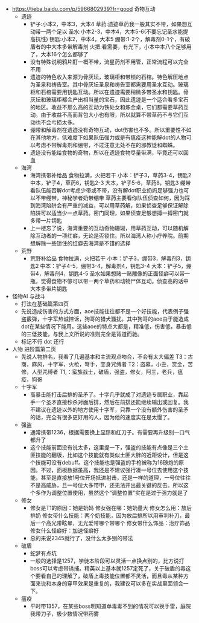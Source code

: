 - https://tieba.baidu.com/p/5966802939?fr=good 奇物互动
	- 遗迹
		- 铲子:小本2，中本3，大本4
		  草药:遗迹草药我一般其实不带，如果想互动带一两个足以
		  圣水:小本2-3，中本4，大本5-6(不要忘记圣水能提高抗性)
		  钥匙:小本2，中本4，大本5
		  绷带:1-2个，解毒剂0-1个，有破盾者的中大本多带解毒剂
		  火把:看需要，有光下，小本中本八个足够用了，大本16个怎么都够了
		- 没有特殊说明鸦片酊一概不带，流星药剂不用管，正常流程可以完全不用
		- 遗迹的特色收入来源为骨灰坛，玻璃柜和带锁的石棺。特色解压地点为圣泉和祷告室。其中骨灰坛圣泉和祷告室都需要用圣水互动。玻璃柜和石棺需要用钥匙互动。所以在遗迹需要稍微多带圣水和钥匙。骨灰坛和玻璃柜都会产出相当量的宝石，因此遗迹是一个适合看多宝石的地区。收益不那么高的互动为铁处女和炼金桌，它们都需要草药互动。由于收益不高而背包大小也有限，所以就算不带草药不与它们互动也不会亏损太多。
		- 绷带和解毒剂在遗迹没有奇物互动，dot伤害也不多。所以重要性不如在其他地方，低难度下如果队伍强力或是有瘟疫这种能解dot的人物可以考虑不带解毒剂和绷带，不过注意无处不在的邪教徒和蜘蛛。
		- 遗迹没有能给食物的奇物，所以在遗迹食物尽量带满，毕竟还可以回血
	- 海湾
		- 海湾携带补给品
		  食物拉满，火把若干
		  小本：铲子3，草药3-4，钥匙2
		  中本，铲子4，草药6，钥匙2-3
		  大本，铲子5-6，草药8，钥匙3
		  绷带看队伍能否解dot考虑少带或不带，没有解dot职业奶妈足够强力也可以不带绷带，神秘学者奶带绷带
		  草药主要看你队伍侦查如何，因为踩到海湾陷阱会有严重的减益，可以用草药解，如果侦查足够保证解除陷阱可以适当少一点草药。密门同理，如果侦查足够想搏一搏密门就多带一片钥匙
		- 上一楼忘了说，海湾重要的互动奇物珊瑚，用草药互动，可以随机解除互动者的一项红癖，无论是否锁住。所以海湾人称小疗养院。前期想解除一些锁住的红癖去海湾是不错的选择
	- 荒野
		- 荒野补给品
		  食物拉满，火把若干
		  小本：铲子3，绷带3，解毒剂3，钥匙2
		  中本：铲子4-5，绷带3-4，解毒剂4，钥匙3-4
		  大本：铲子5，绷带4，解毒剂4，钥匙4-5
		  圣水如果想赌一赌雕像的正面怪癖可以带一瓶，觉得食物不够可以带一两个草药和动物尸体互动。侦查高的话中大本多带片钥匙
- 怪物AI 与战斗
	- 打法在基础篇第四页
	- 先说造成伤害的方式方面，aoe技能往往都不是一个好技能，代表例子强盗霰弹，十字军热诚控诉，狗哥的猎犬骚扰。其中狗哥的aoe由于能造成dot在某些情况下能用。这些aoe的特点大都是，精准低，伤害低，暴击低的三低技能，与我上文所说的准则完全是背道而驰。
	- 标记不行 dot 还行
- 人物 进阶篇第二页
	- 先说人物排名，我看了几遍基本和主流观点吻合，不会有太大偏差
	  T3：古商，麻风，十字军，火枪，弩手，变身咒缚者
	  T2：盗墓，小丑，赏金，苦修，人型咒缚者
	  T1,：蛮族战士，破盾，强盗，修女，阿三，老兵，瘟疫，狗哥
	- 十字军
		- 高暴击能打击后排的圣矛了。十字几乎就成了对遗迹专属职业，靠起手一个圣矛直接秒杀对面后排，然后在前排还能继续输出或回复。我不建议在遗迹以外的地方使用十字军，只靠一个没有额外伤害的圣矛的话，完全有很多更好用的人，因为他的速度实在是太慢了。
	- 强盗
		- 通常携带1236，根据需要换上显踪和红刀子。有需要再升级别一口气都升了
		- 这个技能前面没有说太多，这里提一下，强盗的技能有点像是三个土匪技能的翻版，比如这个技能就有类似土匪大胖的近距设计，但是这个技能可没有debuff。这个技能也是强盗的手枪被称为16磅炮的原因。不过，面板数据虽高，我还是不建议强行凑一号位去使用这个技能，甚至是直接放1号位开场抵进射击，还是一样的道理，一号位往往不是高威胁，且一号位大多带甲，还无法开出最关键的反击。所以这个多作为调整位置使用，虽然这个“调整位置”实在是过于强力就是了
	- 修女
		- 修女是T1的原因：她是奶妈
		  修女强在哪：她奶量大
		  修女怎么用：放后排奶
		  修女带什么技能：两个奶技能，因为放后排所以用审判补刀，最后一个高光带眩晕，无光爱带哪个带哪个
		  修女带什么饰品：治疗饰品
		  修女什么怪癖好：加速怪癖好
		- 总的来说2345就行了，没什么太多别的带法
	- 破盾
		- 蛇梦有点坑
		- 一般的选择是1257，学徒本阶段可以灵活一点换点别的，比方说打boss可以考虑带诱捕。精英以上基本就1257定死了，关于破盾的毒这个要看自己的理解了，破盾上毒技能位置都不灵活，而且毒从某种方面来说和本身的穿甲效果是重复的，我建议可以多在实战里面领会一下。
	- 瘟疫
		- 平时带1357，在某些boss明知道单毒毒不到的情况可以换手雷，庭院我带刀子，极少数情况带药雾